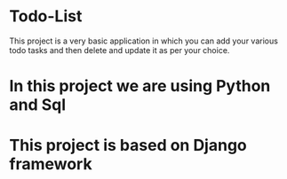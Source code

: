 # Todo-List
This project is a very basic application in which you can add your various todo tasks and then delete and update it as per your choice.

# In this project we are using Python and Sql

# This project is based on Django framework
